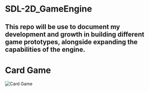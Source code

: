 # SDL-2D_GameEngine
This repo will be use to document my development and growth in building different game prototypes, alongside expanding the capabilities of the engine.
---
# Card Game
![Card Game](https://github.com/malachias13/SDL-2D_GameEngine/assets/69220988/553d3d45-86fa-4a3b-876a-c1a7481d6379)
